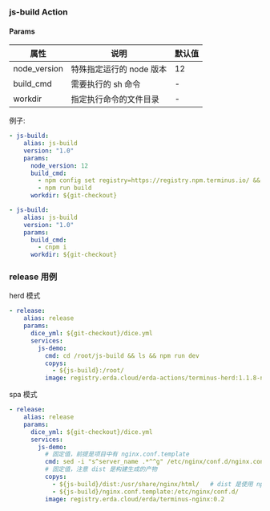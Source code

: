 ### js-build Action


#### Params

| 属性 | 说明 | 默认值 |
|----|---|---|
| node_version| 特殊指定运行的 node 版本| 12 |
| build_cmd | 需要执行的 sh 命令| -|
| workdir | 指定执行命令的文件目录 | - |

例子:

```yaml
- js-build:
    alias: js-build
    version: "1.0"
    params:
      node_version: 12
      build_cmd:
        - npm config set registry=https://registry.npm.terminus.io/ && npm i
        - npm run build
      workdir: ${git-checkout}
```

```yaml
- js-build:
    alias: js-build
    version: "1.0"
    params:
      build_cmd:
        - cnpm i
      workdir: ${git-checkout}
```

### release 用例

herd 模式

```yaml
- release:
    alias: release
    params:
      dice_yml: ${git-checkout}/dice.yml
      services:
        js-demo:
          cmd: cd /root/js-build && ls && npm run dev
          copys:
            - ${js-build}:/root/
          image: registry.erda.cloud/erda-actions/terminus-herd:1.1.8-node12
```

spa 模式

```yaml
- release:
    alias: release
    params:
      dice_yml: ${git-checkout}/dice.yml
      services:
        js-demo:
          # 固定值，前提是项目中有 nginx.conf.template
          cmd: sed -i "s^server_name .*^^g" /etc/nginx/conf.d/nginx.conf.template && envsubst "`printf '$%s' $(bash -c "compgen -e")`" < /etc/nginx/conf.d/nginx.conf.template > /etc/nginx/conf.d/default.conf && /usr/local/openresty/bin/openresty -g 'daemon off;'
          # 固定值，注意 dist 是构建生成的产物
          copys:
            - ${js-build}/dist:/usr/share/nginx/html/   # dist 是使用 npm run build 生成出来的目录，常见的目录有：public、dist 等
            - ${js-build}/nginx.conf.template:/etc/nginx/conf.d/
          image: registry.erda.cloud/erda/terminus-nginx:0.2
```
